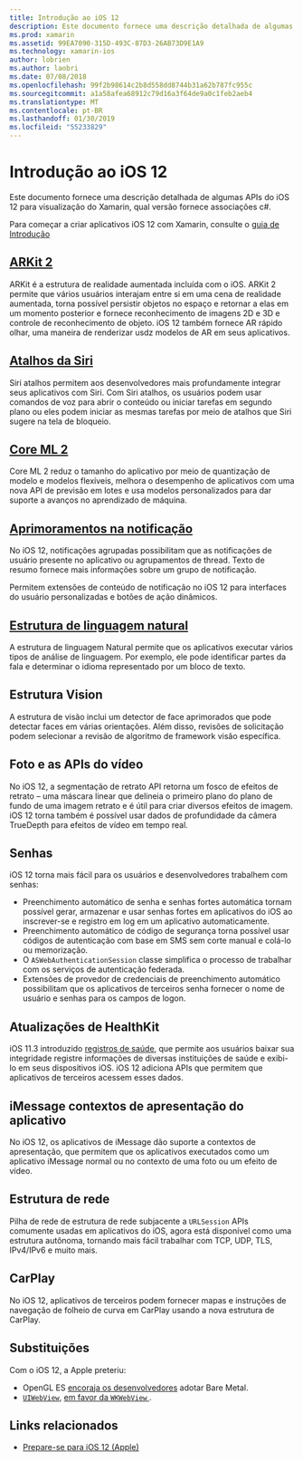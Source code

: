 ```yaml
---
title: Introdução ao iOS 12
description: Este documento fornece uma descrição detalhada de algumas APIs do iOS 12 para visualização do Xamarin, qual versão fornece associações c#.
ms.prod: xamarin
ms.assetid: 99EA7090-315D-493C-87D3-26AB73D9E1A9
ms.technology: xamarin-ios
author: lobrien
ms.author: laobri
ms.date: 07/08/2018
ms.openlocfilehash: 99f2b98614c2b8d558dd8744b31a62b787fc955c
ms.sourcegitcommit: a1a58afea68912c79d16a3f64de9a0c1feb2aeb4
ms.translationtype: MT
ms.contentlocale: pt-BR
ms.lasthandoff: 01/30/2019
ms.locfileid: "55233829"
---
```

# <a name="introduction-to-ios-12"></a>Introdução ao iOS 12

Este documento fornece uma descrição detalhada de algumas APIs do iOS 12 para visualização do Xamarin, qual versão fornece associações c#.

Para começar a criar aplicativos iOS 12 com Xamarin, consulte o [guia de Introdução](get-started.md)

## <a name="arkit-2arkit2md"></a>[ARKit 2](arkit2.md)

ARKit é a estrutura de realidade aumentada incluída com o iOS. ARKit 2 permite que vários usuários interajam entre si em uma cena de realidade aumentada, torna possível persistir objetos no espaço e retornar a elas em um momento posterior e fornece reconhecimento de imagens 2D e 3D e controle de reconhecimento de objeto. iOS 12 também fornece AR rápido olhar, uma maneira de renderizar usdz modelos de AR em seus aplicativos.

## <a name="siri-shortcutssiri-shortcutsmd"></a>[Atalhos da Siri](siri-shortcuts.md)

Siri atalhos permitem aos desenvolvedores mais profundamente integrar seus aplicativos com Siri. Com Siri atalhos, os usuários podem usar comandos de voz para abrir o conteúdo ou iniciar tarefas em segundo plano ou eles podem iniciar as mesmas tarefas por meio de atalhos que Siri sugere na tela de bloqueio.

## <a name="core-ml-2coremlmd"></a>[Core ML 2](coreml.md)

Core ML 2 reduz o tamanho do aplicativo por meio de quantização de modelo e modelos flexíveis, melhora o desempenho de aplicativos com uma nova API de previsão em lotes e usa modelos personalizados para dar suporte a avanços no aprendizado de máquina.

## <a name="notification-improvementsnotificationsindexmd"></a>[Aprimoramentos na notificação](notifications/index.md)

No iOS 12, notificações agrupadas possibilitam que as notificações de usuário presente no aplicativo ou agrupamentos de thread. Texto de resumo fornece mais informações sobre um grupo de notificação.

Permitem extensões de conteúdo de notificação no iOS 12 para interfaces do usuário personalizadas e botões de ação dinâmicos.

## <a name="natural-language-frameworknatural-languagemd"></a>[Estrutura de linguagem natural](natural-language.md)

A estrutura de linguagem Natural permite que os aplicativos executar vários tipos de análise de linguagem. Por exemplo, ele pode identificar partes da fala e determinar o idioma representado por um bloco de texto.

## <a name="vision-framework"></a>Estrutura Vision

A estrutura de visão inclui um detector de face aprimorados que pode detectar faces em várias orientações. Além disso, revisões de solicitação podem selecionar a revisão de algoritmo de framework visão específica.

## <a name="photo-and-video-apis"></a>Foto e as APIs do vídeo

No iOS 12, a segmentação de retrato API retorna um fosco de efeitos de retrato – uma máscara linear que delineia o primeiro plano do plano de fundo de uma imagem retrato e é útil para criar diversos efeitos de imagem. iOS 12 torna também é possível usar dados de profundidade da câmera TrueDepth para efeitos de vídeo em tempo real.

## <a name="passwords"></a>Senhas

iOS 12 torna mais fácil para os usuários e desenvolvedores trabalhem com senhas:

- Preenchimento automático de senha e senhas fortes automática tornam possível gerar, armazenar e usar senhas fortes em aplicativos do iOS ao inscrever-se e registro em log em um aplicativo automaticamente.
- Preenchimento automático de código de segurança torna possível usar códigos de autenticação com base em SMS sem corte manual e colá-lo ou memorização.
- O `ASWebAuthenticationSession` classe simplifica o processo de trabalhar com os serviços de autenticação federada.
- Extensões de provedor de credenciais de preenchimento automático possibilitam que os aplicativos de terceiros senha fornecer o nome de usuário e senhas para os campos de logon.

## <a name="healthkit-updates"></a>Atualizações de HealthKit

iOS 11.3 introduzido [registros de saúde](https://www.apple.com/healthcare/health-records/), que permite aos usuários baixar sua integridade registre informações de diversas instituições de saúde e exibi-lo em seus dispositivos iOS. iOS 12 adiciona APIs que permitem que aplicativos de terceiros acessem esses dados.

## <a name="imessage-app-presentation-contexts"></a>iMessage contextos de apresentação do aplicativo

No iOS 12, os aplicativos de iMessage dão suporte a contextos de apresentação, que permitem que os aplicativos executados como um aplicativo iMessage normal ou no contexto de uma foto ou um efeito de vídeo.

## <a name="network-framework"></a>Estrutura de rede

Pilha de rede de estrutura de rede subjacente a `URLSession` APIs comumente usadas em aplicativos do iOS, agora está disponível como uma estrutura autônoma, tornando mais fácil trabalhar com TCP, UDP, TLS, IPv4/IPv6 e muito mais.

## <a name="carplay"></a>CarPlay

No iOS 12, aplicativos de terceiros podem fornecer mapas e instruções de navegação de folheio de curva em CarPlay usando a nova estrutura de CarPlay.

## <a name="deprecations"></a>Substituições

Com o iOS 12, a Apple preteriu:

- OpenGL ES [encoraja os desenvolvedores](https://developer.apple.com/ios/whats-new/) adotar Bare Metal.
- [`UIWebView`](xref:UIKit.UIWebView), [em favor da `WKWebView` ](https://developer.apple.com/documentation/webkit/wkwebview?language=objc).

## <a name="related-links"></a>Links relacionados

- [Prepare-se para iOS 12 (Apple)](https://developer.apple.com/ios/)
